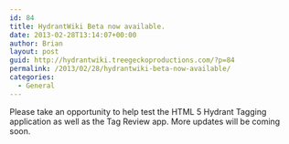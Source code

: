 ```yaml
---
id: 84
title: HydrantWiki Beta now available.
date: 2013-02-28T13:14:07+00:00
author: Brian
layout: post
guid: http://hydrantwiki.treegeckoproductions.com/?p=84
permalink: /2013/02/28/hydrantwiki-beta-now-available/
categories:
  - General
---
```

Please take an opportunity to help test the HTML 5 Hydrant Tagging application as well as the Tag Review app. More updates will be coming soon.